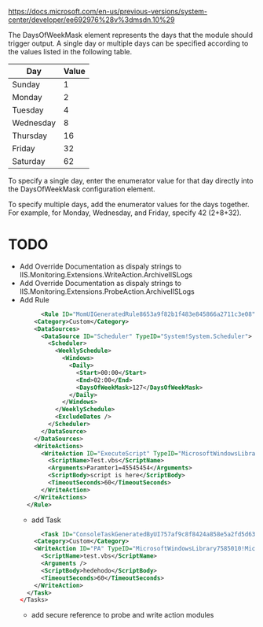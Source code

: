 https://docs.microsoft.com/en-us/previous-versions/system-center/developer/ee692976%28v%3dmsdn.10%29

The DaysOfWeekMask element represents the days that the module should trigger output. A single day or multiple days can be specified according to the values listed in the following table.


| Day             | Value |
|-----------------|-------|
| Sunday          | 1     |
| Monday          | 2     |
| Tuesday         | 4     |
| Wednesday       | 8     | 
| Thursday        | 16    |
| Friday          | 32    |
| Saturday        | 62    |

To specify a single day, enter the enumerator value for that day directly into the DaysOfWeekMask configuration element.

To specify multiple days, add the enumerator values for the days together. For example, for Monday, Wednesday, and Friday, specify 42 (2+8+32).

 # TODO

  - Add Override Documentation as dispaly strings to IIS.Monitoring.Extensions.WriteAction.ArchiveIISLogs
  - Add Override Documentation as dispaly strings to IIS.Monitoring.Extensions.ProbeAction.ArchiveIISLogs
  - Add Rule
    ```xml
          <Rule ID="MomUIGeneratedRule8653a9f82b1f483e845866a2711c3e08" Enabled="false" Target="MicrosoftWindowsLibrary7585010!Microsoft.Windows.Server.OperatingSystem" ConfirmDelivery="false" Remotable="true" Priority="Normal" DiscardLevel="100">
        <Category>Custom</Category>
        <DataSources>
          <DataSource ID="Scheduler" TypeID="System!System.Scheduler">
            <Scheduler>
              <WeeklySchedule>
                <Windows>
                  <Daily>
                    <Start>00:00</Start>
                    <End>02:00</End>
                    <DaysOfWeekMask>127</DaysOfWeekMask>
                  </Daily>
                </Windows>
              </WeeklySchedule>
              <ExcludeDates />
            </Scheduler>
          </DataSource>
        </DataSources>
        <WriteActions>
          <WriteAction ID="ExecuteScript" TypeID="MicrosoftWindowsLibrary7585010!Microsoft.Windows.ScriptWriteAction">
            <ScriptName>Test.vbs</ScriptName>
            <Arguments>Paramter1=45545454</Arguments>
            <ScriptBody>script is here</ScriptBody>
            <TimeoutSeconds>60</TimeoutSeconds>
          </WriteAction>
        </WriteActions>
      </Rule>
    ```
    - add Task
    ```xml
          <Task ID="ConsoleTaskGeneratedByUI757af9c8f8424a858e5a2fd5d631c817" Accessibility="Public" Enabled="true" Target="MicrosoftWindowsLibrary7585010!Microsoft.Windows.Computer" Timeout="300" Remotable="true">
        <Category>Custom</Category>
        <WriteAction ID="PA" TypeID="MicrosoftWindowsLibrary7585010!Microsoft.Windows.ScriptWriteAction">
          <ScriptName>test.vbs</ScriptName>
          <Arguments />
          <ScriptBody>hedehodo</ScriptBody>
          <TimeoutSeconds>60</TimeoutSeconds>
        </WriteAction>
      </Task>
    </Tasks>
    ```
    - add secure reference to probe and write action modules